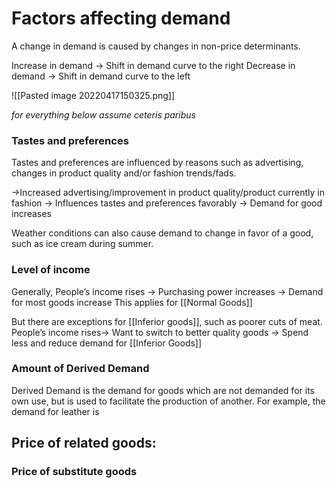 # Factors affecting demand
A change in demand is caused by changes in non-price determinants. 

Increase in demand → Shift in demand curve to the right
Decrease in demand → Shift in demand curve to the left

![[Pasted image 20220417150325.png]]

_for everything below assume ceteris paribus_

### Tastes and preferences
Tastes and preferences are influenced by reasons such as advertising, changes in product quality and/or fashion trends/fads.

→Increased advertising/improvement in product quality/product currently in fashion
→ Influences tastes and preferences favorably 
→ Demand for good increases

Weather conditions can also cause demand to change in favor of a good, such as ice cream during summer.

### Level of income
Generally,
People’s income rises → Purchasing power increases → Demand for most goods increase
This applies for [[Normal Goods]]

But there are exceptions for [[Inferior goods]], such as poorer cuts of meat.
People’s income rises→ Want to switch to better quality goods → Spend less and reduce demand for [[Inferior Goods]]

### Amount of Derived Demand
Derived Demand is the demand for goods which are not demanded for its own use, but is used to facilitate the production of another. For example, the demand for leather is

## Price of related goods:
### Price of substitute goods


